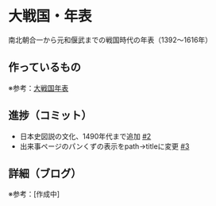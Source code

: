 # 大戦国・年表

南北朝合一から元和偃武までの戦国時代の年表（1392〜1616年）

## 作っているもの

※参考：[大戦国年表](https://dai-sengoku-nenpyo.vercel.app/)

## 進捗（コミット）

- 日本史図説の文化、1490年代まで追加 [#2](https://github.com/ryo-i/dai-sengoku-nenpyo/issues/2)
- 出来事ページのパンくずの表示をpath→titleに変更 [#3](https://github.com/ryo-i/dai-sengoku-nenpyo/issues/3)

## 詳細（ブログ）

※参考：[作成中]